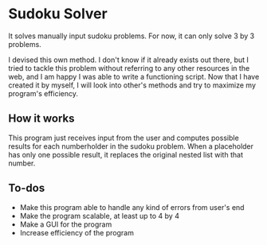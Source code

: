# Sudoku Solver
It solves manually input sudoku problems. For now, it can only solve 3 by 3 problems. 

I devised this own method. I don't know if it already exists out there, but I tried to tackle this problem without referring to any other resources in the web, and I am happy I was able to write a functioning script. Now that I have created it by myself, I will look into other's methods and try to maximize my program's efficiency.

## How it works
This program just receives input from the user and computes possible results for each numberholder in the sudoku problem. When a placeholder has only one possible result, it replaces the original nested list with that number. 



## To-dos
- Make this program able to handle any kind of errors from user's end
- Make the program scalable, at least up to 4 by 4
- Make a GUI for the program 
- Increase efficiency of the program